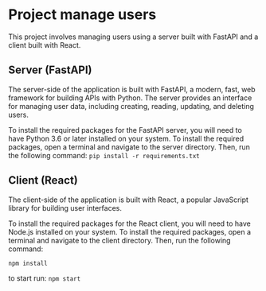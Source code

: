 # Project manage users

This project involves managing users using a server built with FastAPI and a client built with React. 

## Server (FastAPI)

The server-side of the application is built with FastAPI, a modern, fast, web framework for building APIs with Python. The server provides an interface for managing user data, including creating, reading, updating, and deleting users.

To install the required packages for the FastAPI server, you will need to have Python 3.6 or later installed on your system. To install the required packages, open a terminal and navigate to the server directory. Then, run the following command:
```pip install -r requirements.txt```

## Client (React)

The client-side of the application is built with React, a popular JavaScript library for building user interfaces.


To install the required packages for the React client, you will need to have Node.js installed on your system. To install the required packages, open a terminal and navigate to the client directory. Then, run the following command:

```npm install```

to start run:
```npm start```



